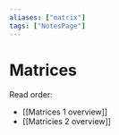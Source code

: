 ```yaml
---
aliases: ["matrix"]
tags: ["NotesPage"]
---
```


# Matrices
Read order:
- [[Matrices 1 overview]]
- [[Matricies 2 overview]]
